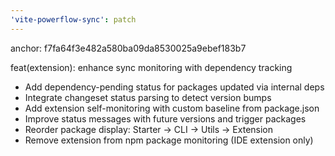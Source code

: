 ```yaml
---
'vite-powerflow-sync': patch
---
```


anchor: f7fa64f3e482a580ba09da8530025a9ebef183b7

feat(extension): enhance sync monitoring with dependency tracking

- Add dependency-pending status for packages updated via internal deps
- Integrate changeset status parsing to detect version bumps
- Add extension self-monitoring with custom baseline from package.json
- Improve status messages with future versions and trigger packages
- Reorder package display: Starter → CLI → Utils → Extension
- Remove extension from npm package monitoring (IDE extension only)
